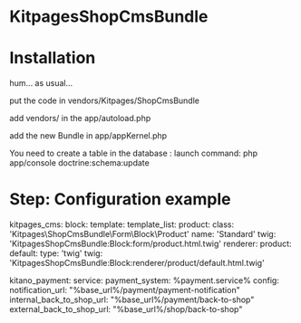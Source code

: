 KitpagesShopCmsBundle
=====================================

Installation
============
hum... as usual...

put the code in vendors/Kitpages/ShopCmsBundle

add vendors/ in the app/autoload.php

add the new Bundle in app/appKernel.php

You need to create a table in the database :
launch command:
php app/console doctrine:schema:update

Step:
Configuration example
=====================
kitpages_cms:
    block:
        template:
            template_list:
                product:
                    class: 'Kitpages\ShopCmsBundle\Form\Block\Product'
                    name: 'Standard'
                    twig: 'KitpagesShopCmsBundle:Block:form/product.html.twig'
        renderer:
            product:
                default:
                    type: 'twig'
                    twig: 'KitpagesShopCmsBundle:Block:renderer/product/default.html.twig'






kitano_payment:
    service:
        payment_system: %payment.service%
    config:
        notification_url: "%base_url%/payment/payment-notification"
        internal_back_to_shop_url: "%base_url%/payment/back-to-shop"
        external_back_to_shop_url: "%base_url%/shop/back-to-shop"







